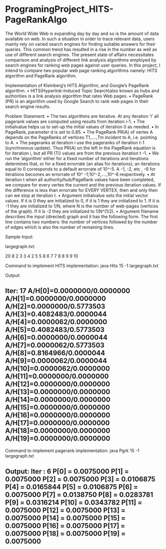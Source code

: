 # ProgramingProject_HITS-PageRankAlgo
The World Wide Web is expanding day by day and so is the amount of data available on web. In such a situation in order to trace relevant data, users mainly rely on varied search engines for finding suitable answers for their queries. This common trend has resulted in a rise in the number as well as use of different search engines. The present state of affairs necessitates comparison and analysis of different link analysis algorithms employed by search engines for ranking web pages against user queries. In this project, I intend to compare two popular web page ranking algorithms namely: HITS algorithm and PageRank algorithm. 

Implementation of Kleinberg’s HITS Algorithm, and Google’s PageRank algorithm.
•	HITS(Hyperlink-Induced Topic Search)also known as hubs and authorities is a link analysis algorithm that rates Web pages.
•	PageRank (PR) is an algorithm used by Google Search to rank web pages in their search engine results.

Problem Statement:
•	The two algorithms are iterative. At any iteration ‘i’ all pagerank values are computed using results from iteration i-1. 
•	The initialvalue helps us to set-up the initial values of iteration 0 as needed.
•	In PageRank, parameter d is set to 0.85. 
•	The PageRank PR(A) of vertex A depends on the PageRanks of vertices T1,….,Tm incident to A, i.e. pointing to A. 
•	The pageranks at iteration i use the pageranks of iteration t-1 (synchronous update). Thus PR(A)  on the left in the PageRank equation is for iteration i, but all PR (Ti) values are from the previous iteration t -1. 
•	We run the ’algorithm’ either for a fixed number of iterations and iterations determines that, or for a fixed errorrate (an alias for iterations); an iterations equal to 0 corresponds to a default errorrate of 10^-5. A -1, -2, etc , -6 for iterations becomes an errorrate of 10^ -1;10^-2,….,10^-6 respectively. 
•	At iteration t when all authority/hub/PageRank values have been completed, we compare for every vertex the current and the previous iteration values. If the difference is less than errorrate for EVERY VERTEX, then and only then can we stop at iteration t.
•	Argument initialvalue sets the initial vector values. If it is 0 they are initialized to 0, if it is 1 they are initialized to 1. If it is -1 they are initialized to 1/N, where N is the number of web-pages (vertices of the graph). If it is -2 they are initialized to 1/N^(1/2).
•	Argument filename describes the input (directed) graph and it has the following form. The first line contains two numbers: the number of vertices followed by the number of edges which is also the number of remaining lines.

Sample Input:

largegraph.txt:

20 8
2 3
3 4
2 5
5 8
6 7
7 8
8 9
9 10

Command to implement HITS implementation: 
java Hits 15 -1 largegraph.txt

Output:

Iter: 17
 A/H[0]=0.0000000/0.0000000
 A/H[1]=0.0000000/0.0000000
 A/H[2]=0.0000000/0.5773503
 A/H[3]=0.4082483/0.0000044
 A/H[4]=0.0000062/0.0000000
 A/H[5]=0.4082483/0.5773503
 A/H[6]=0.0000000/0.0000044
 A/H[7]=0.0000062/0.5773503
 A/H[8]=0.8164966/0.0000044
 A/H[9]=0.0000062/0.0000044
 A/H[10]=0.0000062/0.0000000
 A/H[11]=0.0000000/0.0000000
 A/H[12]=0.0000000/0.0000000
 A/H[13]=0.0000000/0.0000000
 A/H[14]=0.0000000/0.0000000
 A/H[15]=0.0000000/0.0000000
 A/H[16]=0.0000000/0.0000000
 A/H[17]=0.0000000/0.0000000
 A/H[18]=0.0000000/0.0000000
 A/H[19]=0.0000000/0.0000000
---------------------------------------------

Command to implement pagerank implementation: 
java Pgrk 15 -1 largegraph.txt

Output:
Iter : 6
P[0] = 0.0075000
P[1] = 0.0075000
P[2] = 0.0075000
P[3] = 0.0106875
P[4] = 0.0165844
P[5] = 0.0106875
P[6] = 0.0075000
P[7] = 0.0138750
P[8] = 0.0283781
P[9] = 0.0316214
P[10] = 0.0343782
P[11] = 0.0075000
P[12] = 0.0075000
P[13] = 0.0075000
P[14] = 0.0075000
P[15] = 0.0075000
P[16] = 0.0075000
P[17] = 0.0075000
P[18] = 0.0075000
P[19] = 0.0075000
---------------------------------------------
